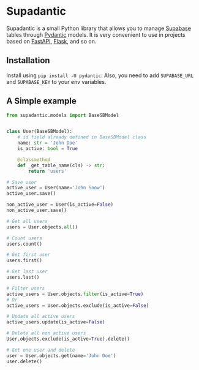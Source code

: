 # Supadantic

Supadantic is a small Python library that allows you to manage [Supabase](supabase.com) tables through [Pydantic](https://github.com/pydantic/pydantic) models. It is very convenient to use in projects based on [FastAPI](https://github.com/tiangolo/fastapi), [Flask](https://github.com/pallets/flask), and so on.


## Installation

Install using `pip install -U pydantic`.
Also, you need to add `SUPABASE_URL` and `SUPABASE_KEY` to your env variables.


## A Simple example

```python
from supadantic.models import BaseSBModel


class User(BaseSBModel):
    # id field already defined in BaseSBModel class
    name: str = 'John Doe'
    is_active: bool = True

    @classmethod
    def _get_table_name(cls) -> str:
        return 'users'

# Save user
active_user = User(name='John Snow')
active_user.save()

non_active_user = User(is_active=False)
non_active_user.save()

# Get all users
users = User.objects.all()

# Count users
users.count()

# Get first user
users.first()

# Get last user
users.last()

# Filter users
active_users = User.objects.filter(is_active=True)
# Or
active_users = User.objects.exclude(is_active=False)

# Update all active users
active_users.update(is_active=False)

# Delete all non active users
User.objects.exclude(is_active=True).delete()

# Get one user and delete
user = User.objects.get(name='John Doe')
user.delete()
```
